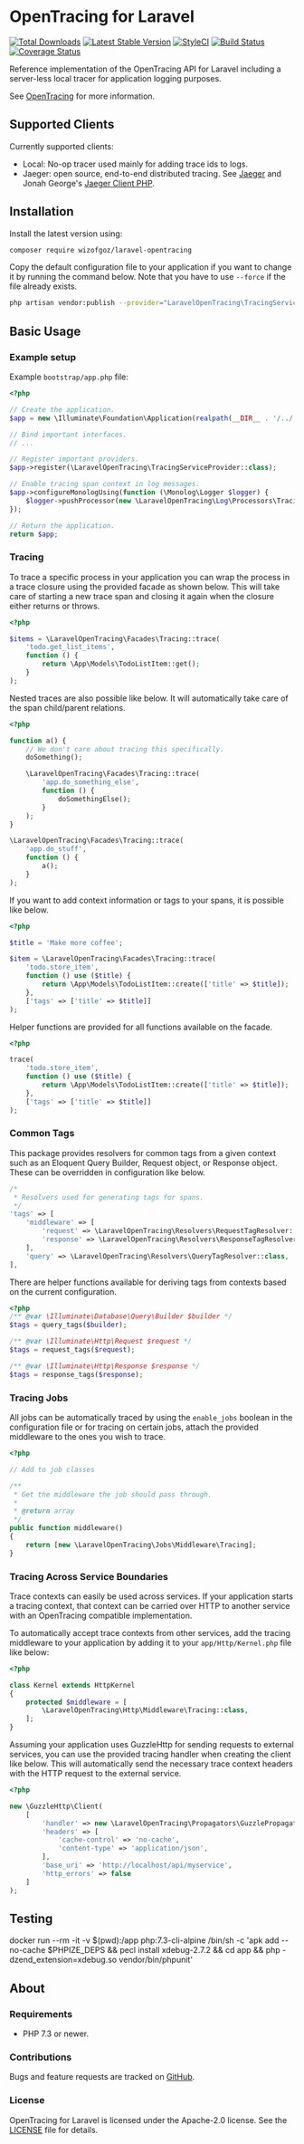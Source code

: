 # OpenTracing for Laravel

[![Total Downloads](https://img.shields.io/packagist/dt/wizofgoz/laravel-opentracing.svg?style=flat-square)](https://packagist.org/packages/wizofgoz/laravel-opentracing)
[![Latest Stable Version](https://img.shields.io/packagist/v/wizofgoz/laravel-opentracing.svg?style=flat-square)](https://packagist.org/packages/wizofgoz/laravel-opentracing)
[![StyleCI](https://github.styleci.io/repos/271911972/shield?style=flat-square&branch=develop)](https://github.styleci.io/repos/271911972)
[![Build Status](https://img.shields.io/travis/wizofgoz/laravel-opentracing/master.svg?style=flat-square)](https://travis-ci.org/wizofgoz/laravel-opentracing)
[![Coverage Status](https://coveralls.io/repos/github/Wizofgoz/laravel-opentracing/badge.svg?branch=master)](https://coveralls.io/github/Wizofgoz/laravel-opentracing?branch=master)

Reference implementation of the OpenTracing API for Laravel including a server-less local tracer for application
logging purposes.

See [OpenTracing](http://opentracing.io/) for more information.

## Supported Clients

Currently supported clients:

- Local: No-op tracer used mainly for adding trace ids to logs.
- Jaeger: open source, end-to-end distributed tracing. See [Jaeger](https://www.jaegertracing.io/) and
    Jonah George's [Jaeger Client PHP](https://github.com/jonahgeorge/jaeger-client-php).

## Installation

Install the latest version using:

```bash
composer require wizofgoz/laravel-opentracing
```

Copy the default configuration file to your application if you want to change it by running the command below. Note
that you have to use `--force` if the file already exists.

```bash
php artisan vendor:publish --provider="LaravelOpenTracing\TracingServiceProvider"
```

## Basic Usage

### Example setup

Example `bootstrap/app.php` file:

```php
<?php

// Create the application.
$app = new \Illuminate\Foundation\Application(realpath(__DIR__ . '/../'));

// Bind important interfaces.
// ...

// Register important providers.
$app->register(\LaravelOpenTracing\TracingServiceProvider::class);

// Enable tracing span context in log messages.
$app->configureMonologUsing(function (\Monolog\Logger $logger) {
    $logger->pushProcessor(new \LaravelOpenTracing\Log\Processors\TracingProcessor());
});

// Return the application.
return $app;
```

### Tracing

To trace a specific process in your application you can wrap the process in a trace closure using the provided facade as shown below. This will take
care of starting a new trace span and closing it again when the closure either returns or throws.

```php
<?php

$items = \LaravelOpenTracing\Facades\Tracing::trace(
    'todo.get_list_items',
    function () {
        return \App\Models\TodoListItem::get();
    }
);
```

Nested traces are also possible like below. It will automatically take care of the span child/parent relations.

```php
<?php

function a() {
    // We don't care about tracing this specifically.
    doSomething();

    \LaravelOpenTracing\Facades\Tracing::trace(
        'app.do_something_else',
        function () {
            doSomethingElse();
        }
    );
}

\LaravelOpenTracing\Facades\Tracing::trace(
    'app.do_stuff',
    function () {
        a();
    }
);
```

If you want to add context information or tags to your spans, it is possible like below.

```php
<?php

$title = 'Make more coffee';

$item = \LaravelOpenTracing\Facades\Tracing::trace(
    'todo.store_item',
    function () use ($title) {
        return \App\Models\TodoListItem::create(['title' => $title]);
    },
    ['tags' => ['title' => $title]]
);
```

Helper functions are provided for all functions available on the facade.

```php
<?php

trace(
    'todo.store_item',
    function () use ($title) {
        return \App\Models\TodoListItem::create(['title' => $title]);
    },
    ['tags' => ['title' => $title]]
);
```

### Common Tags

This package provides resolvers for common tags from a given context such as an Eloquent Query Builder, Request object, or Response object. These can be overridden in configuration like below.
```php
/*
 * Resolvers used for generating tags for spans.
 */
'tags' => [
    'middleware' => [
        'request' => \LaravelOpenTracing\Resolvers\RequestTagResolver::class,
        'response' => \LaravelOpenTracing\Resolvers\ResponseTagResolver::class,
    ],
    'query' => \LaravelOpenTracing\Resolvers\QueryTagResolver::class,
],
```

There are helper functions available for deriving tags from contexts based on the current configuration.

```php
<?php
/** @var \Illuminate\Database\Query\Builder $builder */
$tags = query_tags($builder);

/** @var \Illuminate\Http\Request $request */
$tags = request_tags($request);

/** @var \Illuminate\Http\Response $response */
$tags = response_tags($response);
```

### Tracing Jobs

All jobs can be automatically traced by using the `enable_jobs` boolean in the configuration file or for tracing on certain jobs, attach the provided middleware to the ones you wish to trace.

```php
<?php

// Add to job classes

/**
 * Get the middleware the job should pass through.
 *
 * @return array
 */
public function middleware()
{
    return [new \LaravelOpenTracing\Jobs\Middleware\Tracing];
}
```

### Tracing Across Service Boundaries

Trace contexts can easily be used across services. If your application starts a tracing context, that context can be
carried over HTTP to another service with an OpenTracing compatible implementation.

To automatically accept trace contexts from other services, add the tracing middleware to your application by adding it
to your `app/Http/Kernel.php` file like below:

```php
<?php

class Kernel extends HttpKernel
{
    protected $middleware = [
        \LaravelOpenTracing\Http\Middleware\Tracing::class,
    ];
}
```

Assuming your application uses GuzzleHttp for sending requests to external services, you can use the provided tracing
handler when creating the client like below. This will automatically send the necessary trace context headers with the
HTTP request to the external service.

```php
<?php

new \GuzzleHttp\Client(
    [
        'handler' => new \LaravelOpenTracing\Propagators\GuzzlePropagator(),
        'headers' => [
            'cache-control' => 'no-cache',
            'content-type' => 'application/json',
        ],
        'base_uri' => 'http://localhost/api/myservice',
        'http_errors' => false
    ]
);
```

## Testing

docker run --rm -it -v $(pwd):/app php:7.3-cli-alpine /bin/sh -c 'apk add --no-cache $PHPIZE_DEPS && pecl install xdebug-2.7.2 && cd app && php -dzend_extension=xdebug.so vendor/bin/phpunit'

## About

### Requirements

- PHP 7.3 or newer.

### Contributions

Bugs and feature requests are tracked on [GitHub](https://github.com/Wizofgoz/laravel-opentracing/issues).

### License

OpenTracing for Laravel is licensed under the Apache-2.0 license. See the [LICENSE](LICENSE) file for details.
